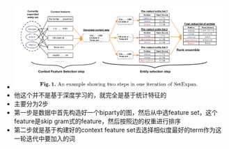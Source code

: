 - ![image.png](../assets/image_1668156727400_0.png)
- 他这个并不是基于深度学习的，就完全是基于统计特征的
- 主要分为2步
- 第一步是数据中首先构造好一个biparty的图，然后从中选feature set，这个feature是skip gram式的feature，然后按照边的权重进行排序
- 第二步就是基于构建好的context feature set去选择相似度最好的term作为这一轮迭代中要加入的词
